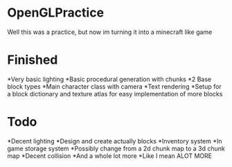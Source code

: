 # OpenGLPractice
Well this was a practice, but now im turning it into a minecraft like game

# Finished
*Very basic lighting
*Basic procedural generation with chunks
*2 Base block types
*Main character class with camera
*Text rendering
*Setup for a block dictionary and texture atlas for easy implementation of more blocks

# Todo
*Decent lighting
*Design and create actually blocks
*Inventory system
*In game storage system 
*Possibly change from a 2d chunk map to a 3d chunk map
*Decent collision
*And a whole lot more
*Like I mean ALOT MORE
